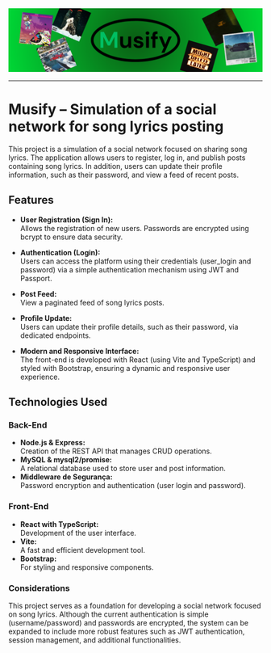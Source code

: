 <div align="center"><img src="banner/banner-musify.png"></img></div>
<hr>

# Musify – Simulation of a social network for song lyrics posting

This project is a simulation of a social network focused on sharing song lyrics. The application allows users to register, log in, and publish posts containing song lyrics. In addition, users can update their profile information, such as their password, and view a feed of recent posts.

## Features

- **User Registration (Sign In):**  
Allows the registration of new users. Passwords are encrypted using bcrypt to ensure data security.

- **Authentication (Login):**  
Users can access the platform using their credentials (user_login and password) via a simple authentication mechanism using JWT and Passport.

- **Post Feed:**  
 View a paginated feed of song lyrics posts.

- **Profile Update:**  
Users can update their profile details, such as their password, via dedicated endpoints.

- **Modern and Responsive Interface:**  
The front-end is developed with React (using Vite and TypeScript) and styled with Bootstrap, ensuring a dynamic and responsive user experience.

## Technologies Used

### Back-End

- **Node.js & Express:**  
Creation of the REST API that manages CRUD operations.
- **MySQL & mysql2/promise:**  
 A relational database used to store user and post information.
- **Middleware de Segurança:**  
Password encryption and authentication (user login and password).

### Front-End

- **React with TypeScript:**  
Development of the user interface.
- **Vite:**  
A fast and efficient development tool.
- **Bootstrap:**  
For styling and responsive components.

### Considerations

This project serves as a foundation for developing a social network focused on song lyrics. Although the current authentication is simple (username/password) and passwords are encrypted, the system can be expanded to include more robust features such as JWT authentication, session management, and additional functionalities.
